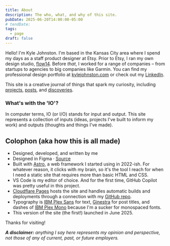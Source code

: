```yaml
---
title: About
description: The who, what, and why of this site.
pubDate: 2025-06-20T14:00:00-05:00
# tendDate: 
tags:
  - page
draft: false
---
```


Hello! I'm Kyle Johnston. I'm based in the Kansas City area where I spend my days as a staff product designer at Etsy. Prior to Etsy, I ran my own design studio, [flow14](https://www.flow14.com/). Before *that*, I worked for a range of companies – from startups to agencies to big companies like Garmin. You can find my professional design portfolio at [kylejohnston.com](https://www.kylewjohnston.com/) or check out my [LinkedIn](https://www.linkedin.com/in/kylejohnston/).

This site is a creative journal of things that spark my curiosity, including [projects](/t/project), [posts](/t/post), and [discoveries](/t/til).

### What's with the 'IO'?
In computer terms, IO (or I/O) stands for input and output. This site represents a collection of inputs (ideas, projects I've built to inform my work) and outputs (thoughts and things I've made).

## Colophon (aka how this is all made)
- Designed, developed, and written by me
- Designed in Figma · [Source](https://www.figma.com/design/iojKTp83iYmleVE22Q0ey6/kyleio?node-id=1-3&t=1QmgUQ7CIsUnLzwY-1)
- Built with [Astro](https://astro.build/), a web framework I started using in 2022-ish. For whatever reason, it clicks with my brain, so it's the tool I reach for when I need a static site that requires more than basic HTML and CSS.
- VS Code is my editor of choice. And for the first time, GitHub Copilot was pretty useful in this project. 
- [Cloudflare Pages](https://pages.cloudflare.com/) hosts the site and handles automatic builds and deployments through a connection with my [GitHub repo](https://github.com/kylejohnston/kyleio-blog).
- Typography is [IBM Plex Sans](https://fonts.google.com/specimen/IBM+Plex+Sans) for text, [Ginestra](https://tipografiaginestra.com/) for post titles, and dashes of [IBM Plex Mono](https://fonts.google.com/specimen/IBM+Plex+Mono) because I'm a sucker for monospaced fonts.
- This version of the site (the first!) launched in June 2025.

Thanks for visiting!

***A disclaimer:** anything I say here represents my opinion and perspective, not those of any of current, past, or future employers.*
